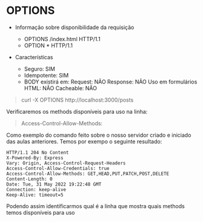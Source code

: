 # OPTIONS

- Informação sobre disponibilidade da requisição
    - OPTIONS /index.html HTTP/1.1
    - OPTION * HTTP/1.1

- Características
    - Seguro: SIM
    - Idempotente: SIM
    - BODY existirá em: 
        Request: NÃO
        Response: NÃO
    Uso em formulários HTML: NÃO
    Cacheable: NÃO


> curl -X OPTIONS http://localhost:3000/posts

Verificaremos os methods disponíveis para uso na linha:
> Access-Control-Allow-Methods:

Como exemplo do comando feito sobre o nosso servidor criado e iniciado das aulas anteriores. Temos por exempo o seguinte resultado: 

    HTTP/1.1 204 No Content
    X-Powered-By: Express
    Vary: Origin, Access-Control-Request-Headers
    Access-Control-Allow-Credentials: true
    Access-Control-Allow-Methods: GET,HEAD,PUT,PATCH,POST,DELETE
    Content-Length: 0
    Date: Tue, 31 May 2022 19:22:48 GMT
    Connection: keep-alive
    Keep-Alive: timeout=5


Podendo assim identificarmos qual é a linha que mostra quais methods temos disponíveis para uso